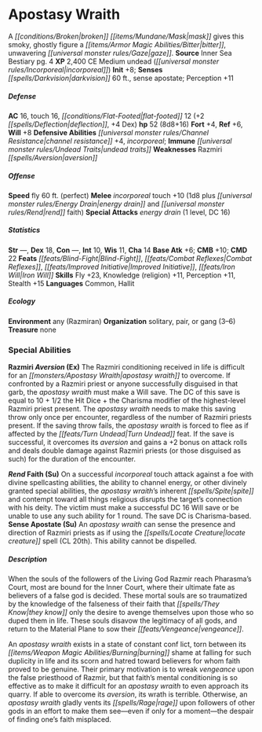 ﻿---
cssclass: [monsters]
title1: Apostasy Wraith
desc_short: A broken mask gives this smoky, ghostly figure a bitter, unwavering gaze.
title2: Apostasy Wraith
CR: 6
sources:
- name: Inner Sea Bestiary
  page: 4
  link: http://paizo.com/products/btpy8v2x?Pathfinder-Campaign-Setting-Inner-Sea-Bestiary
XP: 2400
alignment: CE
size: Medium
type: undead
subtypes:
- incorporeal
initiative:
  bonus: 8
senses:
  darkvision: 60
  sense apostate: true
AC:
  AC: 16
  touch: 16
  flat_footed: 12
  components:
    deflection: 2
    dex: 4
HP:
  HP: 52
  long: 8d8+16
saves:
  fort: 4
  ref: 6
  will: 8
defensive_abilities:
- channel resistance +4
- incorporeal
immunities:
- undead traits
weaknesses:
- Razmiri aversion
speeds:
  fly: 60
  fly_maneuverability: perfect
attacks:
  melee:
  - - text: incorporeal touch +10 (1d8 plus energy drain and rend faith)
      entries:
      - - damage: 1d8
        - effect: energy drain
        - effect: rend faith
      attack: incorporeal touch
      bonus:
      - 10
  special:
  - energy drain (1 level, DC 16)
ability_scores:
  STR:
  DEX: 18
  CON:
  INT: 10
  WIS: 11
  CHA: 14
BAB: 6
CMB: 10
CMD: 22
feats:
- name: Blind-Fight
- name: Combat Reflexes
- name: Improved Initiative
- name: Iron Will
skills:
  Fly: 23
  Knowledge (religion): 11
  Perception: 11
  Stealth: 15
languages:
- Common
- Hallit
ecology:
  environment: any (Razmiran)
  organization: solitary, pair, or gang (3-6)
  treasure_type: none
special_abilities:
  Razmiri Aversion (Ex): The Razmiri conditioning received in life is difficult for
    an apostasy wraith to overcome. If confronted by a Razmiri priest or anyone successfully
    disguised in that garb, the apostasy wraith must make a Will save. The DC of this
    save is equal to 10 + 1/2 the Hit Dice + the Charisma modifier of the highest-level
    Razmiri priest present. The apostasy wraith needs to make this saving throw only
    once per encounter, regardless of the number of Razmiri priests present. If the
    saving throw fails, the apostasy wraith is forced to flee as if affected by the
    Turn Undead feat. If the save is successful, it overcomes its aversion and gains
    a +2 bonus on attack rolls and deals double damage against Razmiri priests (or
    those disguised as such) for the duration of the encounter.
  Rend Faith (Su): On a successful incorporeal touch attack against a foe with divine
    spellcasting abilities, the ability to channel energy, or other divinely granted
    special abilities, the apostasy wraith's inherent spite and contempt toward all
    things religious disrupts the target's connection with his deity. The victim must
    make a successful DC 16 Will save or be unable to use any such ability for 1 round.
    The save DC is Charisma-based.
  Sense Apostate (Su): An apostasy wraith can sense the presence and direction of
    Razmiri priests as if using the locate creature spell (CL 20th). This ability
    cannot be dispelled.
desc_long: |-
  When the souls of the followers of the Living God Razmir reach Pharasma's Court, most are bound for the Inner Court, where their ultimate fate as believers of a false god is decided. These mortal souls are so traumatized by the knowledge of the falseness of their faith that they know only the desire to avenge themselves upon those who so duped them in life. These souls disavow the legitimacy of all gods, and return to the Material Plane to sow their vengeance.

  An apostasy wraith exists in a state of constant conf lict, torn between its burning shame at falling for such duplicity in life and its scorn and hatred toward believers for whom faith proved to be genuine. Their primary motivation is to wreak vengeance upon the false priesthood of Razmir, but that faith's mental conditioning is so effective as to make it difficult for an apostasy wraith to even approach its quarry. If able to overcome its aversion, its wrath is terrible. Otherwise, an apostasy wraith gladly vents its rage upon followers of other gods in an effort to make them see-even if only for a moment-the despair of finding one's faith misplaced.

---

# Apostasy Wraith
A _[[conditions/Broken|broken]]_ _[[items/Mundane/Mask|mask]]_ gives this smoky, ghostly figure a _[[items/Armor Magic Abilities/Bitter|bitter]]_, unwavering _[[universal monster rules/Gaze|gaze]]_.
**Source** Inner Sea Bestiary pg. 4
**XP** 2,400
CE Medium undead (_[[universal monster rules/Incorporeal|incorporeal]]_)
**Init** +8; **Senses** _[[spells/Darkvision|darkvision]]_ 60 ft., sense apostate; Perception +11

##### Defense

**AC** 16, touch 16, _[[conditions/Flat-Footed|flat-footed]]_ 12 (+2 _[[spells/Deflection|deflection]]_, +4 Dex)
**hp** 52 (8d8+16)
**Fort** +4, **Ref** +6, **Will** +8
**Defensive Abilities** _[[universal monster rules/Channel Resistance|channel resistance]]_ +4, _incorporeal_; **Immune** _[[universal monster rules/Undead Traits|undead traits]]_
**Weaknesses** Razmiri _[[spells/Aversion|aversion]]_

##### Offense
**Speed** fly 60 ft. (perfect)
**Melee** _incorporeal_ touch +10 (1d8 plus _[[universal monster rules/Energy Drain|energy drain]]_ and _[[universal monster rules/Rend|rend]]_ faith)
**Special Attacks** _energy drain_ (1 level, DC 16)

##### Statistics
**Str** —, **Dex** 18, **Con** —, **Int** 10, **Wis** 11, **Cha** 14
**Base Atk** +6; **CMB** +10; **CMD** 22
**Feats** _[[feats/Blind-Fight|Blind-Fight]]_, _[[feats/Combat Reflexes|Combat Reflexes]]_, _[[feats/Improved Initiative|Improved Initiative]]_, _[[feats/Iron Will|Iron Will]]_
**Skills** Fly +23, Knowledge (religion) +11, Perception +11, Stealth +15
**Languages** Common, Hallit

##### Ecology

**Environment** any (Razmiran)
**Organization** solitary, pair, or gang (3–6)
**Treasure** none

### Special Abilities

**Razmiri _Aversion_ (Ex)** The Razmiri conditioning received in life is difficult for an _[[monsters/Apostasy Wraith|apostasy wraith]]_ to overcome. If confronted by a Razmiri priest or anyone successfully disguised in that garb, the _apostasy wraith_ must make a Will save. The DC of this save is equal to 10 + 1/2 the Hit Dice + the Charisma modifier of the highest-level Razmiri priest present. The _apostasy wraith_ needs to make this saving throw only once per encounter, regardless of the number of Razmiri priests present. If the saving throw fails, the _apostasy wraith_ is forced to flee as if affected by the _[[feats/Turn Undead|Turn Undead]]_ feat. If the save is successful, it overcomes its _aversion_ and gains a +2 bonus on attack rolls and deals double damage against Razmiri priests (or those disguised as such) for the duration of the encounter.

**_Rend_ Faith (Su)** On a successful _incorporeal_ touch attack against a foe with divine spellcasting abilities, the ability to channel energy, or other divinely granted special abilities, the _apostasy wraith_’s inherent _[[spells/Spite|spite]]_ and contempt toward all things religious disrupts the target’s connection with his deity. The victim must make a successful DC 16 Will save or be unable to use any such ability for 1 round. The save DC is Charisma-based.
**Sense Apostate (Su)** An _apostasy wraith_ can sense the presence and direction of Razmiri priests as if using the _[[spells/Locate Creature|locate creature]]_ spell (CL 20th). This ability cannot be dispelled.

##### Description

When the souls of the followers of the Living God Razmir reach Pharasma’s Court, most are bound for the Inner Court, where their ultimate fate as believers of a false god is decided. These mortal souls are so traumatized by the knowledge of the falseness of their faith that _[[spells/They Know|they know]]_ only the desire to avenge themselves upon those who so duped them in life. These souls disavow the legitimacy of all gods, and return to the Material Plane to sow their _[[feats/Vengeance|vengeance]]_.

An _apostasy wraith_ exists in a state of constant conf lict, torn between its _[[items/Weapon Magic Abilities/Burning|burning]]_ shame at falling for such duplicity in life and its scorn and hatred toward believers for whom faith proved to be genuine. Their primary motivation is to wreak _vengeance_ upon the false priesthood of Razmir, but that faith’s mental conditioning is so effective as to make it difficult for an _apostasy wraith_ to even approach its quarry. If able to overcome its _aversion_, its wrath is terrible. Otherwise, an _apostasy wraith_ gladly vents its _[[spells/Rage|rage]]_ upon followers of other gods in an effort to make them see—even if only for a moment—the despair of finding one’s faith misplaced.
